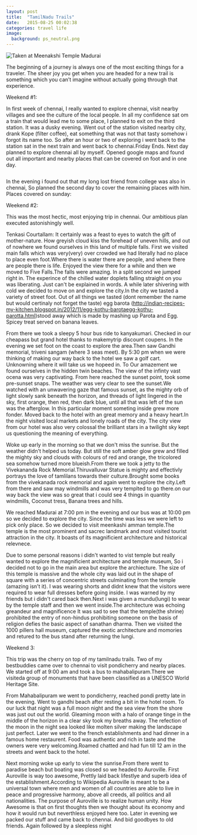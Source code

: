 ```yaml
---
layout: post
title:  "TamilNadu Trails"
date:   2015-08-25 00:02:38
categories: travel life
image:
  background: ps_neutral.png
---
```

<img src="https://lh3.googleusercontent.com/1nzI-Z24n22XM0oArff-GUYAekd3uaVjaVKFeQnA7NM=w1208-h635-no" alt="Taken at Meenakshi Temple Madurai">

The beginning of a journey is always one of the most exciting things for a traveler. The sheer joy you get when you are headed for a new trail is something which you can’t imagine without actually going through that experience.

Weekend #1:

In first week of chennai, I really wanted to explore chennai, visit nearby villages and see the culture of the local people. In all my confidence sat om a train that would lead me to some place, I planned to exit on the third station. It was a dusky evening. Went out of the station visited nearby city, drank Kope (filter coffee), eat something that was not that tasty somehow i forgot its name too. So after an hour or two of exploring i went back to the station sat in the next train and went back to chennai.Friday Ends.
Next day planned to explore chennai all by myself. Opened google maps and found out all important and nearby places that can be covered on foot and in one day.	

<img src="https://drive.google.com/open?id=0Bz3LejR85IEEaHN2dTQydHl5N2c" alt="">

In the evening i found out that my long lost friend from college was also in chennai, So planned the second day to cover the remaining places with him. Places covered on sunday:

Weekend #2:

This was the most hectic, most enjoying trip in chennai. Our ambitious plan executed astonishingly well.

Tenkasi Courtallam: It certainly was a feast to eyes to watch the gift of mother-nature. How greyish cloud kiss the forehead of uneven hills, and out of nowhere we found ourselves in this land of multiple falls. First we visited main falls which was very(very) over crowded we had literally had no place to place even foot.Where there is water there are people, and where there are people there is life. Enjoyed the view there for a while and then we moved to Five Falls.The falls were amazing. In a split second we jumped right in. The experince of the chilled water doplets falling straight on you was liberating. Just can't be explained in words. A while later shivering with cold we decided to move on and explore the city.In the city we tasted a variety of street foot. Out of all things we tasted (dont remember the name but would certinaly not forget the taste) egg barota (http://indian-recipes-my-kitchen.blogspot.in/2012/11/egg-kothu-barotaegg-kothu-parotta.html)stood away which is made by mashing up Parota and Egg. Spicey treat served on banana leaves.



From there we took a sleepy 5 hour bus ride to kanyakumari. Checked in our cheapass but grand hotel thanks to makemytrip discount coupens. In the evening we set foot on the coast to explore the area.Then saw Gandhi memorial, triveni sangam (where 3 seas meet). By 5:30 pm when we were thinking of making our way back to the hotel we saw a golf cart. Unknowning where it will take us we hopeed in. To Our amazement we found ourselves in the hidden twin beaches. The view of the infinty vast ocena was very captivating. From here reached the sunset point, took some pre-sunset snaps. The weather was very clear to see the sunset.We watched with an unwavering gaze that famous sunset, as the mighty orb of light slowly sank beneath the horizon, and threads of light lingered in the sky, first orange, then red, then dark blue, until all that was left of the sun was the afterglow. In this particular moment someting inside grew more fonder. Moved back to the hotel with an great memory and a heavy heart.In the night visited local markets and lonely roads of the city. The city view from our hotel was also very colossal the brilliant stars in a twilight sky kept us questioning the meaning of everything.



Woke up early in the morning so that we don't miss the sunrise. But the weather didn't helped us today. But still the soft amber glow grew and filled the mighty sky and clouds with colours of red and orange, the tricolored sea somehow turned more blueish.From there we took a jetty to the Vivekananda Rock Memorial.Thiruvalluvar Statue is mighty and effectivly portrays the love of tamlilans towards their culture.Brought some books from the vivekanada rock memorial and again went to explore the city.Left from there and saw may windmills and was very templted to go there.on our way back the view was so great that i could see 4 things in quantity windmills, Coconut tress, Banana trees and hills.



We reached Madurai at 7:00 pm in the evening and our bus was at 10:00 pm so we decided to explore the city. Since the time was less we were left to pick only place. So we decided to visit meenkashi amman temple.The temple is the most prominent and sacrec landmark and most visited tourist attraction in the city. It boasts of its magnificient architecture and historical relevnece.




Due to some personal reasons i didn't wanted to vist temple but really wanted to explore the magnificient architecture and temple museum, So i decided not to go in the main area but explore the archiecture. The size of this temple is massive and the whole city was laid out in the shape of square with a series of concentric streets culminating from the temple (amazing isn't it). I was wearing shorts and didnt knew that the visitors were required to wear full dresses before going inside. I was warned by my friends but i didn't cared back then.Next i was given a mundu(lungi) to wear by the temple staff and then we went inside.The architecture was echoing greandeur and magnificence It was sad to see that the temple(the shrine) prohibited the entry of non-hindus prohibiting someone on the basis of religion defies the basic aspect of sanathan dharma. Then we visited the 1000 pillers hall museum, captured the exotic architecture and momories and retured to the bus stand after returning the lungi.

Weekend 3:

This trip was the cherry on top of my tamilnadu trails. Two of my bestbuddies came over to chennai to visit pondicherry and nearby places.
We started off at 9:00 am and took a bus to mahabalipuram.There we visiteda group of monuments that have been classified as a UNESCO World Heritage Site.

<Pics>

From Mahabalipuram we went to pondicherry, reached pondi pretty late in the evening. Went to gandhi beach after resting a bit in the hotel room. To our luck that night was a full moon night and the sea view from the shore was just out out the world. Gleaming moon with a halo of orange tinge in the middle of the horizon in a clear sky took my breaths away. The refection of the moon in the night sea looked like molten silver making the landscape just perfect. Later we went to the french establishments and had dinner in a famous home restaurent. Food was authentic and rich in taste and the owners were very welcoming.Roamed chatted and had fun till 12 am in the streets and went back to  the hotel.

Next morning woke up early to view the sunrise.From there went to paradise beach but boating was closed so we headed to Auroville. First Auroville is way too awesome, Prettly laid back lifestlye and superb idea of the establishment.According to Wikipedia Auroville is meant to be a universal town where men and women of all countries are able to live in peace and progressive harmony, above all creeds, all politics and all nationalities. The purpose of Auroville is to realize human unity. How Awesome is that on first thoughts then we thought about its economy and how it would run but neverthless enjoyed here too. Later in evening we packed our stuff and came back to chennai. And bid goodbyes to old friends. Again followed by a sleepless night
















 
